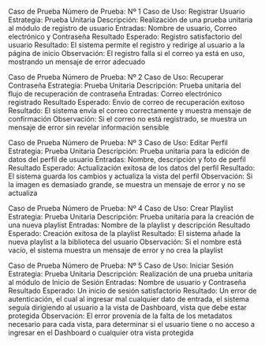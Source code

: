 Caso de Prueba
Número de Prueba: Nº 1
Caso de Uso: Registrar Usuario
Estrategia: Prueba Unitaria
Descripción: Realización de una prueba unitaria al módulo de registro de usuario
Entradas: Nombre de usuario, Correo electrónico y Contraseña
Resultado Esperado: Registro satisfactorio del usuario
Resultado: El sistema permite el registro y redirige al usuario a la página de inicio
Observación: El registro falla si el correo ya está en uso, mostrando un mensaje de error adecuado

Caso de Prueba
Número de Prueba: Nº 2
Caso de Uso: Recuperar Contraseña
Estrategia: Prueba Unitaria
Descripción: Prueba unitaria del flujo de recuperación de contraseña
Entradas: Correo electrónico registrado
Resultado Esperado: Envío de correo de recuperación exitoso
Resultado: El sistema envía el correo correctamente y muestra mensaje de confirmación
Observación: Si el correo no está registrado, se muestra un mensaje de error sin revelar información sensible

Caso de Prueba
Número de Prueba: Nº 3
Caso de Uso: Editar Perfil
Estrategia: Prueba Unitaria
Descripción: Prueba unitaria para la edición de datos del perfil de usuario
Entradas: Nombre, descripción y foto de perfil
Resultado Esperado: Actualización exitosa de los datos del perfil
Resultado: El sistema guarda los cambios y actualiza la vista del perfil
Observación: Si la imagen es demasiado grande, se muestra un mensaje de error y no se actualiza

Caso de Prueba
Número de Prueba: Nº 4
Caso de Uso: Crear Playlist
Estrategia: Prueba Unitaria
Descripción: Prueba unitaria para la creación de una nueva playlist
Entradas: Nombre de la playlist y descripción
Resultado Esperado: Creación exitosa de la playlist
Resultado: El sistema añade la nueva playlist a la biblioteca del usuario
Observación: Si el nombre está vacío, el sistema muestra un mensaje de error y no crea la playlist

Caso de Prueba
Número de Prueba: Nº 5
Caso de Uso: Iniciar Sesión
Estrategia: Prueba Unitaria
Descripción: Realización de una prueba unitaria al módulo de Inicio de Sesión
Entradas: Nombre de usuario y Contraseña
Resultado Esperado: Un inicio de sesión satisfactorio
Resultado: Un error de autenticación, el cual al ingresar mal cualquier dato de entrada, el sistema seguía dirigiendo al usuario a la vista de Dashboard, vista que debe estar protegida
Observación: El error provenía de la falta de los metadatos necesario para cada vista, para determinar si el usuario tiene o no acceso a ingresar en el Dashboard o cualquier otra vista protegida
